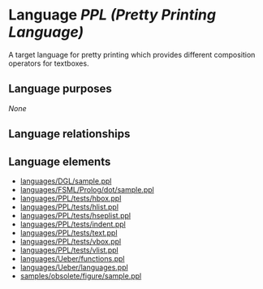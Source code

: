 # Language _PPL (Pretty Printing Language)_
A target language for pretty printing which provides different composition operators for textboxes.

## Language purposes
_None_

## Language relationships

## Language elements
* [languages/DGL/sample.ppl](../../languages/DGL/sample.ppl)
* [languages/FSML/Prolog/dot/sample.ppl](../../languages/FSML/Prolog/dot/sample.ppl)
* [languages/PPL/tests/hbox.ppl](../../languages/PPL/tests/hbox.ppl)
* [languages/PPL/tests/hlist.ppl](../../languages/PPL/tests/hlist.ppl)
* [languages/PPL/tests/hseplist.ppl](../../languages/PPL/tests/hseplist.ppl)
* [languages/PPL/tests/indent.ppl](../../languages/PPL/tests/indent.ppl)
* [languages/PPL/tests/text.ppl](../../languages/PPL/tests/text.ppl)
* [languages/PPL/tests/vbox.ppl](../../languages/PPL/tests/vbox.ppl)
* [languages/PPL/tests/vlist.ppl](../../languages/PPL/tests/vlist.ppl)
* [languages/Ueber/functions.ppl](../../languages/Ueber/functions.ppl)
* [languages/Ueber/languages.ppl](../../languages/Ueber/languages.ppl)
* [samples/obsolete/figure/sample.ppl](../../samples/obsolete/figure/sample.ppl)

